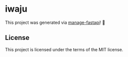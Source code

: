 # iwaju

This project was generated via [manage-fastapi](https://ycd.github.io/manage-fastapi/)! :tada:

## License

This project is licensed under the terms of the MIT license.
